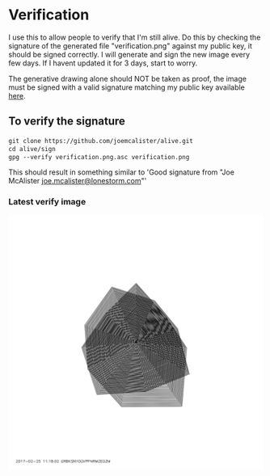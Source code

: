 # Verification
I use this to allow people to verify that I'm still alive. Do this by checking the signature of the generated file "verification.png" against my public key, it should be signed correctly. I will generate and sign the new image every few days. If I havent updated it for 3 days, start to worry.

The generative drawing alone should NOT be taken as proof, the image must be signed with a valid signature matching my public key available [here](https://keybase.io/portablestorm/key.asc).

## To verify the signature
```Shell
git clone https://github.com/joemcalister/alive.git
cd alive/sign
gpg --verify verification.png.asc verification.png
```
This should result in something similar to 'Good signature from "Joe McAlister <joe.mcalister@lonestorm.com>"'

### Latest verify image
![Verify Image](/sign/verification.png?raw=true?random=6463722 "Verification Image")